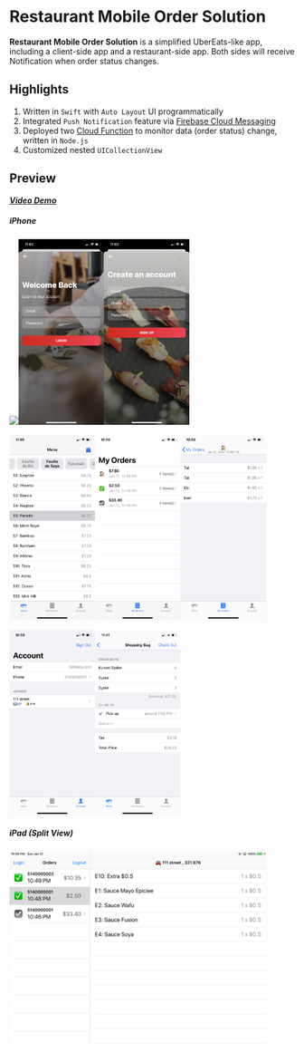# Restaurant Mobile Order Solution

**Restaurant Mobile Order Solution** is a simplified UberEats-like app, including a client-side app and a restaurant-side app. Both sides will receive Notification when order status changes.

## Highlights

1. Written in `Swift` with `Auto Layout` UI programmatically
2. Integrated `Push Notification` feature via [Firebase Cloud Messaging](https://firebase.google.com/docs/cloud-messaging)
3. Deployed two [Cloud Function](https://firebase.google.com/docs/functions) to monitor data (order status) change, written in `Node.js`
4. Customized nested `UICollectionView`

## Preview

_[**Video Demo**](https://vimeo.com/384440813)_

##### iPhone

<img src='../asset/restaurant-solution/home.png' width="30%"><img src='../asset/restaurant-solution/login.png' width="30%"><img src='../asset/restaurant-solution/signup.png' width="30%">

<img src='../asset/restaurant-solution/menu.png' width="30%"><img src='../asset/restaurant-solution/orders.png' width="30%"><img src='../asset/restaurant-solution/order_detail.png' width="30%">

<img src='../asset/restaurant-solution/account.png' width="30%"><img src='../asset/restaurant-solution/bag.png' width="30%">

##### iPad (Split View)

<img src='../asset/restaurant-solution/ipad.png' width="90%">

